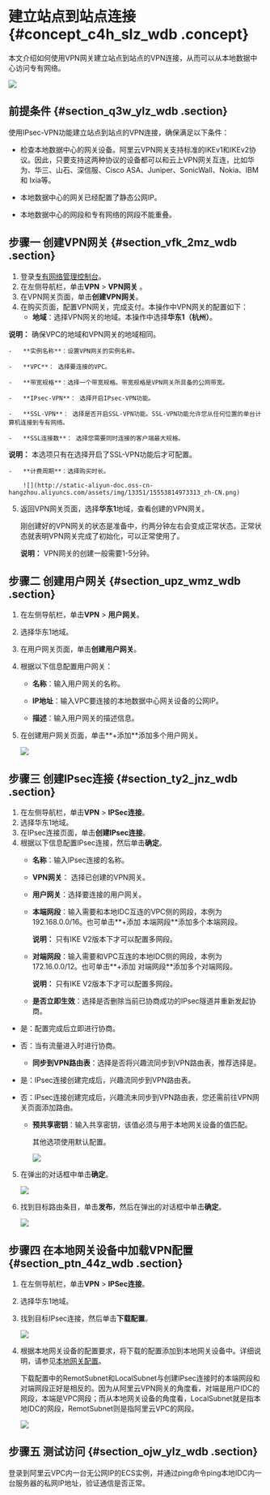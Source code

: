 # 建立站点到站点连接 {#concept_c4h_slz_wdb .concept}

本文介绍如何使用VPN网关建立站点到站点的VPN连接，从而可以从本地数据中心访问专有网络。

![](http://static-aliyun-doc.oss-cn-hangzhou.aliyuncs.com/assets/img/13351/15553814973312_zh-CN.png)

## 前提条件 {#section_q3w_ylz_wdb .section}

使用IPsec-VPN功能建立站点到站点的VPN连接，确保满足以下条件：

-   检查本地数据中心的网关设备。阿里云VPN网关支持标准的IKEv1和IKEv2协议。因此，只要支持这两种协议的设备都可以和云上VPN网关互连，比如华为、华三、山石、深信服、Cisco ASA、Juniper、SonicWall、Nokia、IBM 和 Ixia等。

-   本地数据中心的网关已经配置了静态公网IP。

-   本地数据中心的网段和专有网络的网段不能重叠。


## 步骤一 创建VPN网关 {#section_vfk_2mz_wdb .section}

1.  登录[专有网络管理控制台](https://vpcnext.console.aliyun.com/nat/)。
2.  在左侧导航栏，单击**VPN** \> **VPN网关** 。
3.  在VPN网关页面，单击**创建VPN网关**。
4.  在购买页面，配置VPN网关，完成支付。本操作中VPN网关的配置如下：
    -   **地域**：选择VPN网关的地域。本操作中选择**华东1（杭州）**。

**说明：** 确保VPC的地域和VPN网关的地域相同。

    -   **实例名称**：设置VPN网关的实例名称。

    -   **VPC**： 选择要连接的VPC。

    -   **带宽规格**：选择一个带宽规格。带宽规格是VPN网关所具备的公网带宽。

    -   **IPsec-VPN**： 选择开启IPsec-VPN功能。

    -   **SSL-VPN**： 选择是否开启SSL-VPN功能。SSL-VPN功能允许您从任何位置的单台计算机连接到专有网络。

    -   **SSL连接数**： 选择您需要同时连接的客户端最大规格。

**说明：** 本选项只有在选择开启了SSL-VPN功能后才可配置。

    -   **计费周期**：选择购买时长。

        ![](http://static-aliyun-doc.oss-cn-hangzhou.aliyuncs.com/assets/img/13351/15553814973313_zh-CN.png)

5.  返回VPN网关页面，选择**华东1**地域，查看创建的VPN网关。

    刚创建好的VPN网关的状态是准备中，约两分钟左右会变成正常状态。正常状态就表明VPN网关完成了初始化，可以正常使用了。

    **说明：** VPN网关的创建一般需要1-5分钟。


## 步骤二 创建用户网关 {#section_upz_wmz_wdb .section}

1.  在左侧导航栏，单击**VPN** \> **用户网关**。
2.  选择华东1地域。
3.  在用户网关页面，单击**创建用户网关**。
4.  根据以下信息配置用户网关：

    -   **名称**：输入用户网关的名称。

    -   **IP地址**：输入VPC要连接的本地数据中心网关设备的公网IP。

    -   **描述**：输入用户网关的描述信息。

5.  在创建用户网关页面，单击**+添加**添加多个用户网关。

    ![](http://static-aliyun-doc.oss-cn-hangzhou.aliyuncs.com/assets/img/13351/15553814983314_zh-CN.png)


## 步骤三 创建IPsec连接 {#section_ty2_jnz_wdb .section}

1.  在左侧导航栏，单击**VPN** \> **IPSec连接**。
2.  选择华东1地域。
3.  在IPsec连接页面，单击**创建IPsec连接**。
4.  根据以下信息配置IPsec连接，然后单击**确定**。
    -   **名称**：输入IPsec连接的名称。

    -   **VPN网关**： 选择已创建的VPN网关。

    -   **用户网关**：选择要连接的用户网关。

    -   **本端网段**：输入需要和本地IDC互连的VPC侧的网段，本例为192.168.0.0/16。也可单击**+添加 本端网段**添加多个本端网段。

        **说明：** 只有IKE V2版本下才可以配置多网段。

    -   **对端网段**：输入需要和VPC互连的本地IDC侧的网段，本例为172.16.0.0/12。也可单击**+添加 对端网段**添加多个对端网段。

        **说明：** 只有IKE V2版本下才可以配置多网段。

    -   **是否立即生效**：选择是否删除当前已协商成功的IPsec隧道并重新发起协商。

-   是：配置完成后立即进行协商。
-   否：当有流量进入时进行协商。
    -   **同步到VPN路由表**：选择是否将兴趣流同步到VPN路由表，推荐选择是。

-   是：IPsec连接创建完成后，兴趣流同步到VPN路由表。
-   否：IPsec连接创建完成后，兴趣流未同步到VPN路由表，您还需前往VPN网关页面添加路由。
    -   **预共享密钥**：输入共享密钥，该值必须与用于本地网关设备的值匹配。

        其他选项使用默认配置。

        ![](http://static-aliyun-doc.oss-cn-hangzhou.aliyuncs.com/assets/img/13351/15553814983315_zh-CN.png)

5.  在弹出的对话框中单击**确定**。

    ![](http://static-aliyun-doc.oss-cn-hangzhou.aliyuncs.com/assets/img/13351/155538149840916_zh-CN.png)

6.  找到目标路由条目，单击**发布**，然后在弹出的对话框中单击**确定**。

    ![](http://static-aliyun-doc.oss-cn-hangzhou.aliyuncs.com/assets/img/13351/155538149840917_zh-CN.png)


## 步骤四 在本地网关设备中加载VPN配置 {#section_ptn_44z_wdb .section}

1.  在左侧导航栏，单击**VPN** \> **IPSec连接**。
2.  选择华东1地域。
3.  找到目标IPsec连接，然后单击**下载配置**。

    ![](http://static-aliyun-doc.oss-cn-hangzhou.aliyuncs.com/assets/img/13351/15553814983316_zh-CN.png)

4.  根据本地网关设备的配置要求，将下载的配置添加到本地网关设备中。详细说明，请参见[本地网关配置](../../../../intl.zh-CN/用户指南/配置IPsec-VPN/本地网关配置/华为防火墙配置.md#)。

    下载配置中的RemotSubnet和LocalSubnet与创建IPsec连接时的本端网段和对端网段正好是相反的。因为从阿里云VPN网关的角度看，对端是用户IDC的网段，本端是VPC网段；而从本地网关设备的角度看，LocalSubnet就是指本地IDC的网段，RemotSubnet则是指阿里云VPC的网段。

    ![](http://static-aliyun-doc.oss-cn-hangzhou.aliyuncs.com/assets/img/13351/15553814983317_zh-CN.png)


## 步骤五 测试访问 {#section_ojw_ylz_wdb .section}

登录到阿里云VPC内一台无公网IP的ECS实例，并通过ping命令ping本地IDC内一台服务器的私网IP地址，验证通信是否正常。

